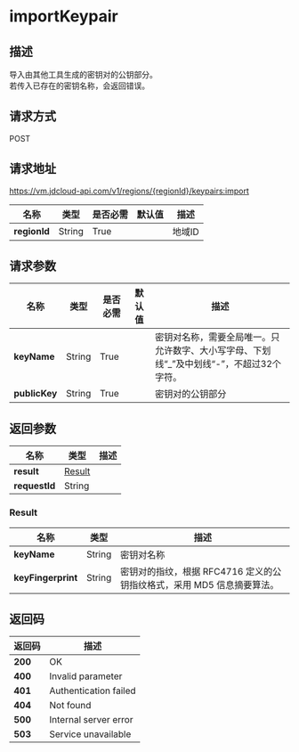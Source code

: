 # importKeypair


## 描述
导入由其他工具生成的密钥对的公钥部分。<br>
若传入已存在的密钥名称，会返回错误。


## 请求方式
POST

## 请求地址
https://vm.jdcloud-api.com/v1/regions/{regionId}/keypairs:import

|名称|类型|是否必需|默认值|描述|
|---|---|---|---|---|
|**regionId**|String|True| |地域ID|

## 请求参数
|名称|类型|是否必需|默认值|描述|
|---|---|---|---|---|
|**keyName**|String|True| |密钥对名称，需要全局唯一。只允许数字、大小写字母、下划线“_”及中划线“-”，不超过32个字符。<br>|
|**publicKey**|String|True| |密钥对的公钥部分|


## 返回参数
|名称|类型|描述|
|---|---|---|
|**result**|[Result](importkeypair#result)| |
|**requestId**|String| |

### <div id="result">Result</div>
|名称|类型|描述|
|---|---|---|
|**keyName**|String|密钥对名称|
|**keyFingerprint**|String|密钥对的指纹，根据 RFC4716 定义的公钥指纹格式，采用 MD5 信息摘要算法。|

## 返回码
|返回码|描述|
|---|---|
|**200**|OK|
|**400**|Invalid parameter|
|**401**|Authentication failed|
|**404**|Not found|
|**500**|Internal server error|
|**503**|Service unavailable|
